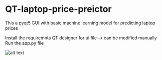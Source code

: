 # QT-laptop-price-preictor
This a pyqt5 GUI with basic machine learning model for predicting laptop prices


Install the requiremnts
QT designer for ui file--> can be modified manually
Run the app.py file

![alt text](https://drive.google.com/file/d/1kcKR6e0ZEv864B-xUSGXr-0Ozgi8vdFH/view?usp=share_link)
